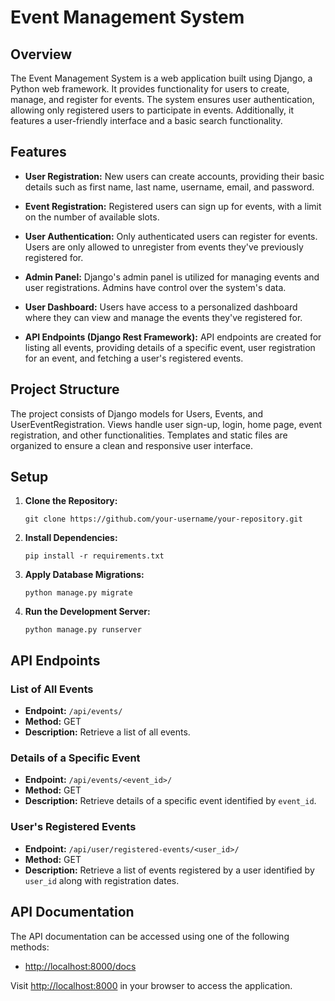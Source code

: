 # Event Management System

## Overview

The Event Management System is a web application built using Django, a Python web framework. It provides functionality for users to create, manage, and register for events. The system ensures user authentication, allowing only registered users to participate in events. Additionally, it features a user-friendly interface and a basic search functionality.

## Features

- **User Registration:** New users can create accounts, providing their basic details such as first name, last name, username, email, and password.

- **Event Registration:** Registered users can sign up for events, with a limit on the number of available slots.

- **User Authentication:** Only authenticated users can register for events. Users are only allowed to unregister from events they've previously registered for.

- **Admin Panel:** Django's admin panel is utilized for managing events and user registrations. Admins have control over the system's data.

- **User Dashboard:** Users have access to a personalized dashboard where they can view and manage the events they've registered for.

- **API Endpoints (Django Rest Framework):** API endpoints are created for listing all events, providing details of a specific event, user registration for an event, and fetching a user's registered events.

## Project Structure

The project consists of Django models for Users, Events, and UserEventRegistration. Views handle user sign-up, login, home page, event registration, and other functionalities. Templates and static files are organized to ensure a clean and responsive user interface.

## Setup

1. **Clone the Repository:**
   ```
   git clone https://github.com/your-username/your-repository.git
   ```

2. **Install Dependencies:**
   ```
   pip install -r requirements.txt
   ```

3. **Apply Database Migrations:**
   ```
   python manage.py migrate
   ```

4. **Run the Development Server:**
   ```
   python manage.py runserver
   ```

## API Endpoints

### List of All Events

- **Endpoint:** `/api/events/`
- **Method:** GET
- **Description:** Retrieve a list of all events.

### Details of a Specific Event

- **Endpoint:** `/api/events/<event_id>/`
- **Method:** GET
- **Description:** Retrieve details of a specific event identified by `event_id`.

### User's Registered Events

- **Endpoint:** `/api/user/registered-events/<user_id>/`
- **Method:** GET
- **Description:** Retrieve a list of events registered by a user identified by `user_id` along with registration dates.

## API Documentation

The API documentation can be accessed using one of the following methods:

- [http://localhost:8000/docs](http://localhost:8000/docs)

Visit [http://localhost:8000](http://localhost:8000) in your browser to access the application.
